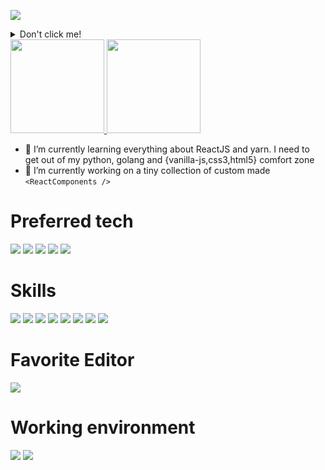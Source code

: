 ![](https://komarev.com/ghpvc/?username=cyberpanda&label=PROFILE+VIEWS&color=brightgreen)
<details>
<summary>Don't click me!</summary>
<br>
  
  # You little rebel, have a good one!
  
  ![](https://c.tenor.com/sYlRuyDBOjsAAAAd/rick-roll-dp-panda.gif)
</details>

  <a href="https://github.com/cyberpanda" style="width: 100%">
      <img src="https://github-readme-stats.vercel.app/api?username=cyberpanda&show_icons=true&theme=radical" alt="" height="150px"/>
      <img src="https://github-readme-stats.vercel.app/api/top-langs/?username=cyberpanda&layout=compact&theme=radical" alt="" height="150px"/>
  </a>

- 🌱 I’m currently learning everything about ReactJS and yarn. I need to get out of my python, golang and {vanilla-js,css3,html5} comfort zone
- 🔭 I’m currently working on a tiny collection of custom made `<ReactComponents />`

# Preferred tech
![](https://img.shields.io/badge/React-20232A?style=for-the-badge&logo=react&logoColor=61DAFB)
![]( https://img.shields.io/badge/Django-092E20?style=for-the-badge&logo=django&logoColor=green)
![](https://img.shields.io/badge/Yarn-2C8EBB?style=for-the-badge&logo=yarn&logoColor=white)
![](https://img.shields.io/badge/Ant%20Design-1890FF?style=for-the-badge&logo=antdesign&logoColor=white)
![](https://img.shields.io/badge/Docker-2CA5E0?style=for-the-badge&logo=docker&logoColor=white)

# Skills
![](https://img.shields.io/badge/Python-14354C?style=for-the-badge&logo=python&logoColor=yellow)
![](https://img.shields.io/badge/Go-00ADD8?style=for-the-badge&logo=go&logoColor=white)
![](https://img.shields.io/badge/JavaScript-323330?style=for-the-badge&logo=javascript&logoColor=F7DF1E)
![](https://img.shields.io/badge/HTML5-E34F26?style=for-the-badge&logo=html5&logoColor=white)
![](https://img.shields.io/badge/CSS3-1572B6?style=for-the-badge&logo=css3&logoColor=white)
![](https://img.shields.io/badge/Markdown-000000?style=for-the-badge&logo=markdown&logoColor=white)
![](https://img.shields.io/badge/Adobe%20Photoshop-31A8FF?style=for-the-badge&logo=Adobe%20Photoshop&logoColor=black)
![](https://img.shields.io/badge/blender-%23F5792A.svg?style=for-the-badge&logo=blender&logoColor=white)


# Favorite Editor
![](https://img.shields.io/badge/Visual_Studio_Code-0078D4?style=for-the-badge&logo=visual%20studio%20code&logoColor=white)

# Working environment
![](https://img.shields.io/badge/Linux-FCC624?style=for-the-badge&logo=linux&logoColor=black)
![](https://img.shields.io/badge/mac%20os-000000?style=for-the-badge&logo=apple&logoColor=white)
